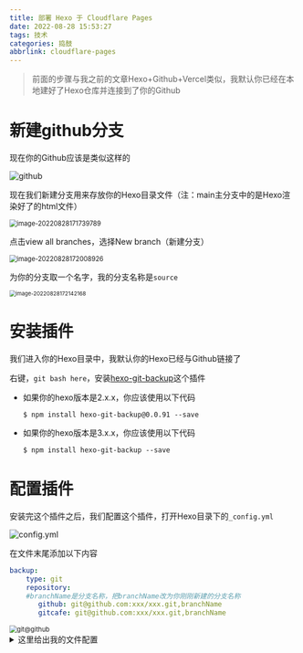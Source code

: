 ```yaml
---
title: 部署 Hexo 于 Cloudflare Pages
date: 2022-08-28 15:53:27
tags: 技术
categories: 捣鼓
abbrlink: cloudflare-pages
---
```


> 前面的步骤与我之前的文章Hexo+Github+Vercel类似，我默认你已经在本地建好了Hexo仓库并连接到了你的Github

# 新建github分支

现在你的Github应该是类似这样的

![github](https://cdn.jsdelivr.net/gh/wefoox/pic/2022/08/29/15-05-47.webp)

现在我们新建分支用来存放你的Hexo目录文件（注：main主分支中的是Hexo渲染好了的html文件）

<img src="https://cdn.jsdelivr.net/gh/wefoox/pic/2022/08/29/15-40-29.webp" alt="image-20220828171739789" style="zoom:80%;" />

点击view all branches，选择New branch（新建分支）

<img src="https://cdn.jsdelivr.net/gh/wefoox/pic/2022/08/29/15-40-41.webp" alt="image-20220828172008926" style="zoom:80%;" />

为你的分支取一个名字，我的分支名称是`source`

<img src="https://cdn.jsdelivr.net/gh/wefoox/pic/2022/08/29/15-40-46.webp" alt="image-20220828172142168" style="zoom:67%;" />

# 安装插件

我们进入你的Hexo目录中，我默认你的Hexo已经与Github链接了

右键，`git bash here`，安装[hexo-git-backup](https://github.com/coneycode/hexo-git-backup)这个插件

- 如果你的hexo版本是2.x.x，你应该使用以下代码
    ```shell
    $ npm install hexo-git-backup@0.0.91 --save
    ```
- 如果你的hexo版本是3.x.x，你应该使用以下代码
    ```shell
    $ npm install hexo-git-backup --save
    ```

# 配置插件

安装完这个插件之后，我们配置这个插件，打开Hexo目录下的`_config.yml`

![config.yml](https://cdn.jsdelivr.net/gh/wefoox/pic/2022/08/29/15-41-21.webp)

在文件末尾添加以下内容

```yml
backup:
    type: git
    repository:
    #branchName是分支名称，把branchName改为你刚刚新建的分支名称
       github: git@github.com:xxx/xxx.git,branchName
       gitcafe: git@github.com:xxx/xxx.git,branchName
```

<img src="https://cdn.jsdelivr.net/gh/wefoox/pic/2022/08/29/15-51-56.webp" alt="git@github" style="zoom:80%;" />

<details>
<summary>这里给出我的文件配置</summary>
```yml

# Deployment
## Docs: https://hexo.io/docs/one-command-deployment
deploy:
  type: git
  repository: git@github.com:weekdaycare/weekdaycare.github.io.git
  branch: main

#备份
backup:
    type: git
    repository:
       github: git@github.com:weekdaycare/weekdaycare.github.io.git,source
       gitcafe: git@github.com:weekdaycare/weekdaycare.github.io.git,source
```

</details>

# 启用插件

先不要着急，因为Cloudflare Pages创建的时候已经找不到Hexo的模板了，因此需要自己安装Hexo来编译输出，又因为Cloudflare Pages的构建命令只支持单行指令

因此我们在Hexo根目录中新建`build.sh`文件

如果你和我一样用的是[Yun](https://yun.yunyoujun.cn/)主题的话，那你可以照抄我的配置，否则请自行修改，要不然到时候站点缺少啥依赖不跑了

```sh
#!/bin/bash

# 配置环境
npm install -g hexo-cli
mkdir hexo
cd hexo
hexo init
npm install
rm -rf source/_posts
mkdir -p source/_posts

# 安装主题(你们可以改成自己喜欢的主题)
npm i hexo-theme-yun@latest 
# 或者git clone


# 使用新的渲染器(根据自己的主题要求进行调整)
npm install hexo-render-pug hexo-renderer-stylus --save

# 复制文章到指定目录
cd ../
cp -r `ls | grep -v hexo | grep -v config.yml | xargs` hexo/source/_posts
# 复制配置文件
cp config.yml hexo

# 开始构建
cd hexo && hexo g --config config.yml
```

吼，编辑完文件后我们打开`git bash here`

```bash
hexo b
```
或者
```bash
hexo backup
```

现在打开你的Github，切换一下分支，你就可以看到你的Hexo目录已经上传到分支中咯

![github](https://cdn.jsdelivr.net/gh/wefoox/pic/2022/08/29/15-55-59.webp)

<div class="danger">

> 注意：如果你的配置文件中存在密匙等隐私的内容，记住把你的仓库设为隐私！（不会影响站点访问）

</div>


# 创建Cloudflare Pages

前往Cloudflare Pages(https://pages.cloudflare.com/)点击一下`Sign UP`，登录或者注册一个Cloudflare账户。

而后我们便会跳转到Cloudflare Pages的控制台，在控制台处点击`新建项目`，`链接到git`

会让你登录Github账户，登录后在这里选择你的仓库（上一步创建的那个）即可。

![选择你的仓库](https://cdn.jsdelivr.net/gh/wefoox/pic/2022/08/29/15-57-58.webp)

创建Cloudflare Pages站点

在下一个页面中，项目名称可以改成你喜欢的名字，生产分支选择你刚刚创建的分支，下面的内容按照这个填，不要改动

![image-20220828180256905](https://cdn.jsdelivr.net/gh/wefoox/pic/2022/08/29/16-01-05.webp)

设置完成后，便可以直接保存并部署了。

部署成功的栗子

![部署成功的栗子](https://cdn.jsdelivr.net/gh/wefoox/pic/2022/08/29/16-01-33.webp)

上面圈起来的地址即为你的网站地址，点击即可范围

经过上述的部署后，每当我们提交备份（即`hexo b`）至Github分支时，Cloudflare Pages项目便会自动拉取最新的内容，并将其根据上面的配置文件渲染出静态文件并部署到Cloudflare的全球边缘节点中。

# 自定义域名

<div class="info">

> 如果要部署到顶级域，则需要将站点添加到Cloudflare区域并配置名称服务器。example.com
>
> 如果要部署到子域，则站点不必添加至Cloudflare区域。您需要添加自定义CNAME记录以将域指向Cloudflare Pages站点。

</div>

进入Cloudflare Pages，点击你的项目

![cloudflare pages](https://cdn.jsdelivr.net/gh/wefoox/pic/2022/08/29/16-05-31.webp)

点击切换到自定义域，旁边有个设置自定义域

![image-20220828181730607](https://cdn.jsdelivr.net/gh/wefoox/pic/2022/08/29/16-06-13.webp)

输入你的域名，按照流程走，完成后你就能通过自己的域名访问你的网站啦

# 补充

如果你原来就是在用Hexo+Github+Vercel的方案的话，你新建分支以后vercel也会构建新分支与`main`分支，如果你不介意每次更新都要部署两次的话就可以直接忽略，没什么问题。

但是如果你的`main`分支构建部署没有报错，而新分支部署出现问题的话，我们可以关掉新分支的部署，操作如下

在vercel进入你的项目，右上角点`settings`，找到侧边栏中的`Git`

<img src="https://cdn.jsdelivr.net/gh/wefoox/pic/2022/08/29/20-26-56.webp" alt="git" style="zoom:67%;" />

划到最下面有个`Ignored Build Step`，填入以下代码

<img src="https://cdn.jsdelivr.net/gh/wefoox/pic/2022/08/29/20-27-53.webp" alt="Ignored Build Step" style="zoom:67%;" />

```sh
[ "$VERCEL_ENV" != production ]
```

意思是忽略除了`prodution`的构建部署

同样，Cloudflare Pages在构建部署新分支`source`（我的是叫这个名儿）的时候检测到`main`分支有提交也会构建`main`分支，然而Cloudflare Pages构建`main`分支是不可能成功的，所以我们要禁用Cloudflare Pages的自动部署，因为Cloudflare Pages免费版限制每月500次构建（~~绝不是因为穷~~），操作如下

进入[Cloudflare Pages](https://dash.cloudflare.com/)，点击你的项目，上边点击进入**设置**，然后再进入侧边栏中的**构建与部署**，进入预览分支中的**配置预览部署**

![image-20220829203838036](https://cdn.jsdelivr.net/gh/wefoox/pic/2022/08/29/20-38-38.webp)

选择**无（禁用自动分支部署）**，点保存就OK了

![配置预览部署](https://cdn.jsdelivr.net/gh/wefoox/pic/2022/08/29/20-41-43.webp)



# 优缺点

1.  速度快：相对于单独购买VPS或使用GitHub Pages，Cloudflare Pages的全球相应速度挺不错的。

2.  免费：每个月有一定的免费配额（500次构建），不折腾的话够用了（除非你非常高产）。

3.  迁移方便：这不是超简单的吗（指抄教程的情况下）。

4.  慢（？）：由于众所周知的原因，国内速度可能会不咋地。

5.  自定义程度低：其实是由于我的部署方案导致的，如果要自定义主题之类的话就需要自己fork一份回来修改了。

6.  部署时间长：由于每次部署都要安装一次环境，服务器队列繁忙时还需要排队，因此从推送更新到部署完成，大概需要花费3~5分钟才能看见网站内容有更新。

7.  折腾麻烦：虽然每月有500次免费构建，但没有教程的话可能会一直踩坑（我今天配置完就跑了22次），导致消耗了太多的构建次数，而且每次修改还要等一段时间才能看得见效果。

参考文章：

- [使用Cloudflare Pages部署Hexo - 哔哩哔哩 (bilibili.com)](https://www.bilibili.com/read/cv15174123/)
